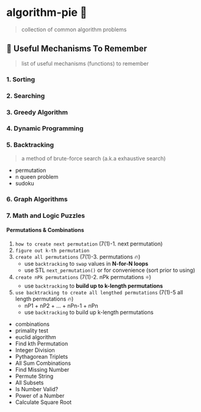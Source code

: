# algorithm-pie :custard:
> collection of common algorithm problems

## :wrench: Useful Mechanisms To Remember
> list of useful mechanisms (functions) to remember

### 1. Sorting

### 2. Searching

### 3. Greedy Algorithm

### 4. Dynamic Programming

### 5. Backtracking
> a method of brute-force search (a.k.a exhaustive search)
- permutation
- n queen problem
- sudoku

### 6. Graph Algorithms

### 7. Math and Logic Puzzles

#### Permutations & Combinations
1. `how to create next permutation` (7(1)-1. next permutation)
2. `figure out k-th permutation` 
3. `create all permutations` (7(1)-3. permutations :fire:)
    - use `backtracking` to `swap` values in __N-for-N loops__
    - use STL `next_permutation()` or for convenience (sort prior to using)
4. `create nPk permutations` (7(1)-2. nPk permutations :star:)
    - use `backtracking` to __build up to k-length permutations__
4. `use backtracking to create all lengthed permutations` (7(1)-5 all length permutations :fire:)
    - nP1 + nP2 + ... + nPn-1 + nPn
    - use `backtracking` to build up k-length permutations
- combinations
- primality test
- euclid algorithm
- Find kth Permutation
- Integer Division
- Pythagorean Triplets
- All Sum Combinations
- Find Missing Number
- Permute String
- All Subsets
- Is Number Valid?
- Power of a Number
- Calculate Square Root
